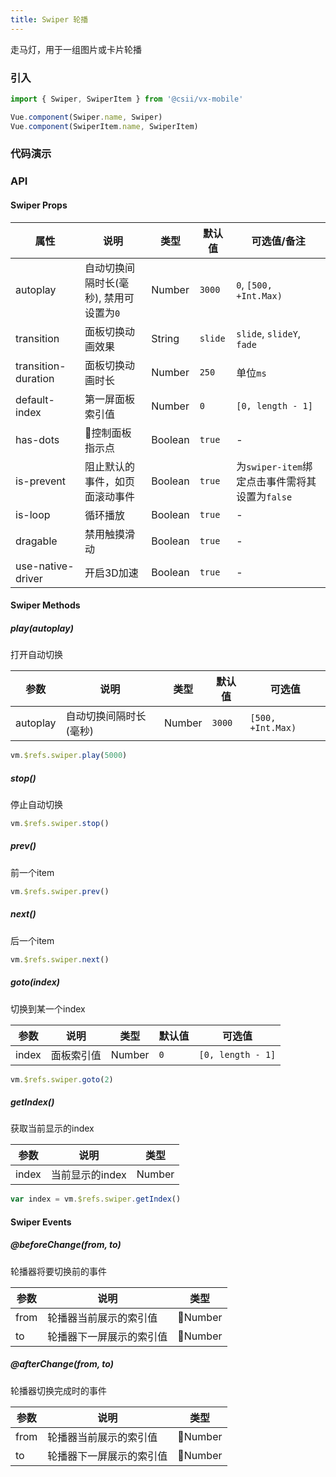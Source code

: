 ```yaml
---
title: Swiper 轮播
---
```


走马灯，用于一组图片或卡片轮播

### 引入

```javascript
import { Swiper, SwiperItem } from '@csii/vx-mobile'

Vue.component(Swiper.name, Swiper)
Vue.component(SwiperItem.name, SwiperItem)
```

### 代码演示
<!-- DEMO -->

### API

#### Swiper Props

|属性|说明|类型|默认值|可选值/备注|
|---|---|---|---|---|
|autoplay|自动切换间隔时长(毫秒), 禁用可设置为`0`|Number|`3000`|`0`, `[500, +Int.Max)`|
|transition|面板切换动画效果|String|`slide`|`slide`, `slideY`, `fade`|
|transition-duration|面板切换动画时长|Number|`250`|单位`ms`|
|default-index|第一屏面板索引值|Number|`0`|`[0, length - 1]`|
|has-dots|控制面板指示点|Boolean|`true`|-|
|is-prevent|阻止默认的事件，如页面滚动事件|Boolean|`true`|为`swiper-item`绑定点击事件需将其设置为`false`|
|is-loop|循环播放|Boolean|`true`|-|
|dragable|禁用触摸滑动|Boolean|`true`|-|
|use-native-driver|开启3D加速|Boolean|`true`|-|

#### Swiper Methods

##### play(autoplay)
打开自动切换

|参数|说明|类型|默认值|可选值|
|---|---|---|---|---|
|autoplay|自动切换间隔时长(毫秒)|Number|`3000`|`[500, +Int.Max)`|

```js
vm.$refs.swiper.play(5000)
```

##### stop()
停止自动切换

```js
vm.$refs.swiper.stop()
```

##### prev()
前一个item

```js
vm.$refs.swiper.prev()
```

##### next()
后一个item

```js
vm.$refs.swiper.next()
```

##### goto(index)
切换到某一个index

|参数|说明|类型|默认值|可选值|
|---|---|---|---|---|
|index|面板索引值|Number|`0`|`[0, length - 1]`|

```js
vm.$refs.swiper.goto(2)
```

##### getIndex()
获取当前显示的index

|参数|说明|类型|
|---|---|---|
|index|当前显示的index|Number|

```js
var index = vm.$refs.swiper.getIndex()
```

#### Swiper Events
##### @beforeChange(from, to)
轮播器将要切换前的事件

|参数 | 说明 | 类型 |
|----|-----|------|
| from     | 轮播器当前展示的索引值 | Number          |
| to     | 轮播器下一屏展示的索引值 | Number          |

##### @afterChange(from, to)
轮播器切换完成时的事件

|参数 | 说明 | 类型 |
|----|-----|------|
| from     | 轮播器当前展示的索引值 | Number          |
| to     | 轮播器下一屏展示的索引值 | Number          |
